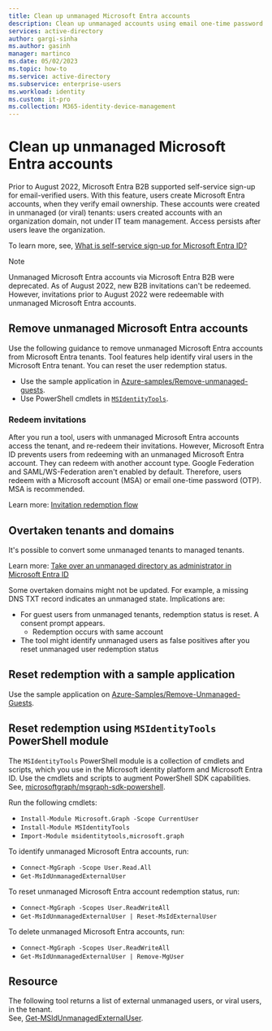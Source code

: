 ```yaml
---
title: Clean up unmanaged Microsoft Entra accounts
description: Clean up unmanaged accounts using email one-time password and PowerShell modules in Microsoft Entra ID
services: active-directory 
author: gargi-sinha
ms.author: gasinh
manager: martinco
ms.date: 05/02/2023
ms.topic: how-to
ms.service: active-directory
ms.subservice: enterprise-users
ms.workload: identity
ms.custom: it-pro
ms.collection: M365-identity-device-management
---
```


# Clean up unmanaged Microsoft Entra accounts

Prior to August 2022, Microsoft Entra B2B supported self-service sign-up for email-verified users. With this feature, users create Microsoft Entra accounts, when they verify email ownership. These accounts were created in unmanaged (or viral) tenants: users created accounts with an organization domain, not under IT team management. Access persists after users leave the organization. 

To learn more, see, [What is self-service sign-up for Microsoft Entra ID?](./directory-self-service-signup.md)

   > [!NOTE]
   > Unmanaged Microsoft Entra accounts via Microsoft Entra B2B were deprecated. As of August 2022, new B2B invitations can't be redeemed. However, invitations prior to August 2022 were redeemable with unmanaged Microsoft Entra accounts. 

<a name='remove-unmanaged-azure-ad-accounts'></a>

## Remove unmanaged Microsoft Entra accounts

Use the following guidance to remove unmanaged Microsoft Entra accounts from Microsoft Entra tenants. Tool features help identify viral users in the Microsoft Entra tenant. You can reset the user redemption status.

* Use the sample application in [Azure-samples/Remove-unmanaged-guests](https://github.com/Azure-Samples/Remove-Unmanaged-Guests).
* Use PowerShell cmdlets in [`MSIdentityTools`](https://github.com/AzureAD/MSIdentityTools/wiki/).  

### Redeem invitations

After you run a tool, users with unmanaged Microsoft Entra accounts access the tenant, and re-redeem their invitations. However, Microsoft Entra ID prevents users from redeeming with an unmanaged Microsoft Entra account. They can redeem with another account type. Google Federation and SAML/WS-Federation aren't enabled by default. Therefore, users redeem with a Microsoft account (MSA) or email one-time password (OTP). MSA is recommended. 

Learn more: [Invitation redemption flow](~/external-id/redemption-experience.md#invitation-redemption-flow)

## Overtaken tenants and domains

It's possible to convert some unmanaged tenants to managed tenants. 

Learn more: [Take over an unmanaged directory as administrator in Microsoft Entra ID](./domains-admin-takeover.md)

Some overtaken domains might not be updated. For example, a missing DNS TXT record indicates an unmanaged state. Implications are:

* For guest users from unmanaged tenants, redemption status is reset. A consent prompt appears. 
  * Redemption occurs with same account
* The tool might identify unmanaged users as false positives after you reset unmanaged user redemption status

## Reset redemption with a sample application

Use the sample application on [Azure-Samples/Remove-Unmanaged-Guests](https://github.com/Azure-Samples/Remove-Unmanaged-Guests).

## Reset redemption using `MSIdentityTools` PowerShell module

The `MSIdentityTools` PowerShell module is a collection of cmdlets and scripts, which you use in the Microsoft identity platform and Microsoft Entra ID. Use the cmdlets and scripts to augment PowerShell SDK capabilities. See, [microsoftgraph/msgraph-sdk-powershell](https://github.com/microsoftgraph/msgraph-sdk-powershell).

Run the following cmdlets:

* `Install-Module Microsoft.Graph -Scope CurrentUser`
* `Install-Module MSIdentityTools`
* `Import-Module msidentitytools,microsoft.graph`

To identify unmanaged Microsoft Entra accounts, run:

* `Connect-MgGraph -Scope User.Read.All`
* `Get-MsIdUnmanagedExternalUser`

To reset unmanaged Microsoft Entra account redemption status, run:

* `Connect-MgGraph -Scopes User.ReadWriteAll`
* `Get-MsIdUnmanagedExternalUser | Reset-MsIdExternalUser`

To delete unmanaged Microsoft Entra accounts, run:

* `Connect-MgGraph -Scopes User.ReadWriteAll`
* `Get-MsIdUnmanagedExternalUser | Remove-MgUser`

## Resource

The following tool returns a list of external unmanaged users, or viral users, in the tenant. </br> See, [Get-MSIdUnmanagedExternalUser](https://github.com/AzureAD/MSIdentityTools/wiki/Get-MsIdUnmanagedExternalUser). 

